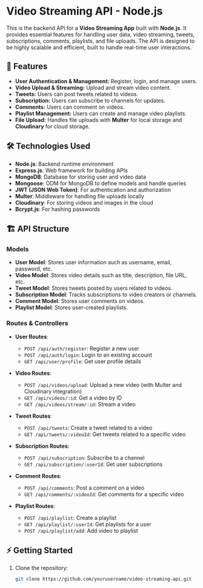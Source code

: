 # Video Streaming API - Node.js

This is the backend API for a **Video Streaming App** built with **Node.js**. It provides essential features for handling user data, video streaming, tweets, subscriptions, comments, playlists, and file uploads. The API is designed to be highly scalable and efficient, built to handle real-time user interactions.

## 🚀 Features

- **User Authentication & Management:** Register, login, and manage users.
- **Video Upload & Streaming:** Upload and stream video content.
- **Tweets:** Users can post tweets related to videos.
- **Subscription:** Users can subscribe to channels for updates.
- **Comments:** Users can comment on videos.
- **Playlist Management:** Users can create and manage video playlists.
- **File Upload:** Handles file uploads with **Multer** for local storage and **Cloudinary** for cloud storage.

## 🛠️ Technologies Used

- **Node.js**: Backend runtime environment
- **Express.js**: Web framework for building APIs
- **MongoDB**: Database for storing user and video data
- **Mongoose**: ODM for MongoDB to define models and handle queries
- **JWT (JSON Web Token)**: For authentication and authorization
- **Multer**: Middleware for handling file uploads locally
- **Cloudinary**: For storing videos and images in the cloud
- **Bcrypt.js**: For hashing passwords

## 🏗️ API Structure

### Models

- **User Model**: Stores user information such as username, email, password, etc.
- **Video Model**: Stores video details such as title, description, file URL, etc.
- **Tweet Model**: Stores tweets posted by users related to videos.
- **Subscription Model**: Tracks subscriptions to video creators or channels.
- **Comment Model**: Stores user comments on videos.
- **Playlist Model**: Stores user-created playlists.

### Routes & Controllers

- **User Routes**: 
  - `POST /api/auth/register`: Register a new user
  - `POST /api/auth/login`: Login to an existing account
  - `GET /api/user/profile`: Get user profile details

- **Video Routes**:
  - `POST /api/videos/upload`: Upload a new video (with Multer and Cloudinary integration)
  - `GET /api/videos/:id`: Get a video by ID
  - `GET /api/videos/stream/:id`: Stream a video

- **Tweet Routes**:
  - `POST /api/tweets`: Create a tweet related to a video
  - `GET /api/tweets/:videoId`: Get tweets related to a specific video

- **Subscription Routes**:
  - `POST /api/subscription`: Subscribe to a channel
  - `GET /api/subscription/:userId`: Get user subscriptions

- **Comment Routes**:
  - `POST /api/comments`: Post a comment on a video
  - `GET /api/comments/:videoId`: Get comments for a specific video

- **Playlist Routes**:
  - `POST /api/playlist`: Create a playlist
  - `GET /api/playlist/:userId`: Get playlists for a user
  - `POST /api/playlist/add`: Add video to playlist

## ⚡ Getting Started

1. Clone the repository:
   ```bash
   git clone https://github.com/yourusername/video-streaming-api.git

